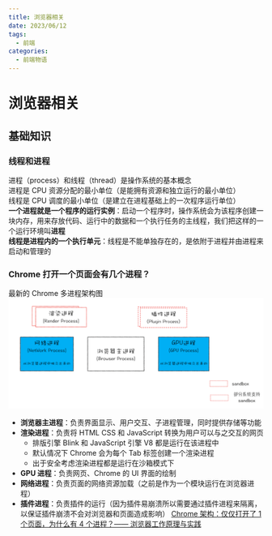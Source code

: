 ```yaml
---
title: 浏览器相关
date: 2023/06/12
tags:
  - 前端
categories:
  - 前端物语
---
```


# 浏览器相关

## 基础知识

### 线程和进程

进程（process）和线程（thread）是操作系统的基本概念\
进程是 CPU 资源分配的最小单位（是能拥有资源和独立运行的最小单位）\
线程是 CPU 调度的最小单位（是建立在进程基础上的一次程序运行单位）\
**一个进程就是一个程序的运行实例**：启动一个程序时，操作系统会为该程序创建一块内存，用来存放代码、运行中的数据和一个执行任务的主线程，我们把这样的一个运行环境叫**进程**\
**线程是进程内的一个执行单元**：线程是不能单独存在的，是依附于进程并由进程来启动和管理的
<custom-block title="进程和线程的关系特点" content="<ul><li>进程是拥有资源的基本单位；线程是调度和分配的基本单位（是进程内的一个执行单元，也是进程内的可调度实体）</li><li>进程之间相互隔离，互不干扰</li><li>一个进程中可以并发执行多个线程</li><li>一个线程只能隶属于一个进程，而一个进程是可以拥有多个线程的（但至少有一个主线程）</li><li>同一进程的所有线程共享该进程的所有数据</li><li>进程中的任意一线程执行出错，都会导致整个进程的崩溃</li><li>当一个进程关闭之后，操作系统会回收进程所占用的内存</li></ul>"></custom-block>

### Chrome 打开一个页面会有几个进程？

最新的 Chrome 多进程架构图
![](../img/browser-1.png)

- **浏览器主进程**：负责界面显示、用户交互、子进程管理，同时提供存储等功能
- **渲染进程**：负责将 HTML CSS 和 JavaScript 转换为用户可以与之交互的网页
  - 排版引擎 Blink 和 JavaScript 引擎 V8 都是运行在该进程中
  - 默认情况下 Chrome 会为每个 Tab 标签创建一个渲染进程
  - 出于安全考虑渲染进程都是运行在沙箱模式下
- **GPU 进程**：负责网页、Chrome 的 UI 界面的绘制
- **网络进程**：负责页面的网络资源加载（之前是作为一个模块运行在浏览器进程）
- **插件进程**：负责插件的运行（因为插件易崩溃所以需要通过插件进程来隔离，以保证插件崩溃不会对浏览器和页面造成影响）
  [Chrome 架构：仅仅打开了 1 个页面，为什么有 4 个进程？—— 浏览器工作原理与实践](https://time.geekbang.org/column/article/113513)
